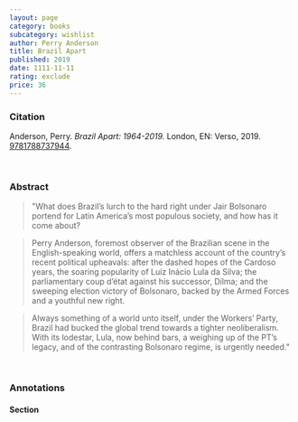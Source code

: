 ```yaml
---
layout: page
category: books
subcategory: wishlist
author: Perry Anderson
title: Brazil Apart
published: 2019
date: 1111-11-11
rating: exclude
price: 36
---
```


### Citation

Anderson, Perry. *Brazil Apart: 1964-2019.* London, EN: Verso, 2019. [9781788737944](https://www.versobooks.com/en-ca/products/998-brazil-apart).

<br>

### Abstract

> "What does Brazil’s lurch to the hard right under Jair Bolsonaro portend for Latin America’s most populous society, and how has it come about?

> Perry Anderson, foremost observer of the Brazilian scene in the English-speaking world, offers a matchless account of the country’s recent political upheavals: after the dashed hopes of the Cardoso years, the soaring popularity of Luiz Inácio Lula da Silva; the parliamentary coup d’état against his successor, Dilma; and the sweeping election victory of Bolsonaro, backed by the Armed Forces and a youthful new right.

> Always something of a world unto itself, under the Workers’ Party, Brazil had bucked the global trend towards a tighter neoliberalism. With its lodestar, Lula, now behind bars, a weighing up of the PT’s legacy, and of the contrasting Bolsonaro regime, is urgently needed."

<br>

### Annotations

#### Section

<br>

